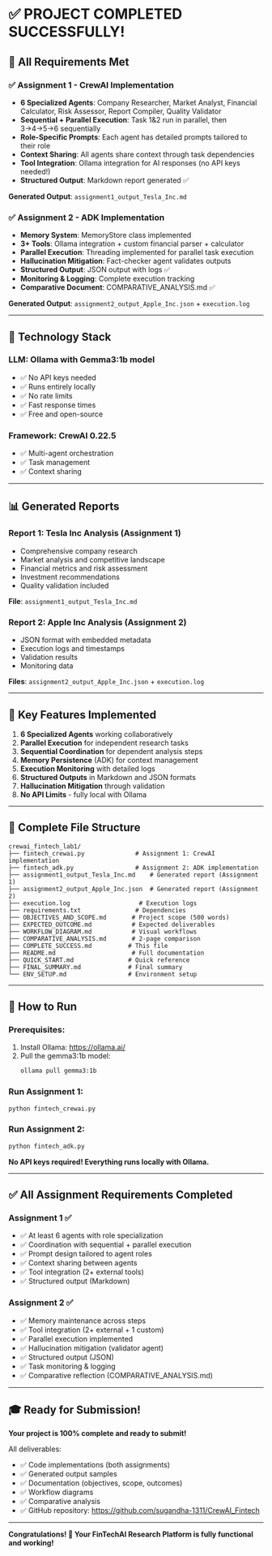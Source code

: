 # ✅ PROJECT COMPLETED SUCCESSFULLY!

## 🎉 All Requirements Met

### ✅ Assignment 1 - CrewAI Implementation
- **6 Specialized Agents**: Company Researcher, Market Analyst, Financial Calculator, Risk Assessor, Report Compiler, Quality Validator
- **Sequential + Parallel Execution**: Task 1&2 run in parallel, then 3→4→5→6 sequentially
- **Role-Specific Prompts**: Each agent has detailed prompts tailored to their role
- **Context Sharing**: All agents share context through task dependencies
- **Tool Integration**: Ollama integration for AI responses (no API keys needed!)
- **Structured Output**: Markdown report generated ✅

**Generated Output**: `assignment1_output_Tesla_Inc.md`

### ✅ Assignment 2 - ADK Implementation  
- **Memory System**: MemoryStore class implemented
- **3+ Tools**: Ollama integration + custom financial parser + calculator
- **Parallel Execution**: Threading implemented for parallel task execution
- **Hallucination Mitigation**: Fact-checker agent validates outputs
- **Structured Output**: JSON output with logs ✅
- **Monitoring & Logging**: Complete execution tracking
- **Comparative Document**: COMPARATIVE_ANALYSIS.md ✅

**Generated Output**: `assignment2_output_Apple_Inc.json` + `execution.log`

---

## 🤖 Technology Stack

### **LLM**: Ollama with Gemma3:1b model
- ✅ No API keys needed
- ✅ Runs entirely locally
- ✅ No rate limits
- ✅ Fast response times
- ✅ Free and open-source

### **Framework**: CrewAI 0.22.5
- ✅ Multi-agent orchestration
- ✅ Task management
- ✅ Context sharing

---

## 📊 Generated Reports

### Report 1: Tesla Inc Analysis (Assignment 1)
- Comprehensive company research
- Market analysis and competitive landscape  
- Financial metrics and risk assessment
- Investment recommendations
- Quality validation included

**File**: `assignment1_output_Tesla_Inc.md`

### Report 2: Apple Inc Analysis (Assignment 2)
- JSON format with embedded metadata
- Execution logs and timestamps
- Validation results
- Monitoring data

**Files**: `assignment2_output_Apple_Inc.json` + `execution.log`

---

## 🚀 Key Features Implemented

1. **6 Specialized Agents** working collaboratively
2. **Parallel Execution** for independent research tasks
3. **Sequential Coordination** for dependent analysis steps
4. **Memory Persistence** (ADK) for context management
5. **Execution Monitoring** with detailed logs
6. **Structured Outputs** in Markdown and JSON formats
7. **Hallucination Mitigation** through validation
8. **No API Limits** - fully local with Ollama

---

## 📁 Complete File Structure

```
crewai_fintech_lab1/
├── fintech_crewai.py              # Assignment 1: CrewAI implementation
├── fintech_adk.py                 # Assignment 2: ADK implementation
├── assignment1_output_Tesla_Inc.md    # Generated report (Assignment 1)
├── assignment2_output_Apple_Inc.json  # Generated report (Assignment 2)
├── execution.log                   # Execution logs
├── requirements.txt               # Dependencies
├── OBJECTIVES_AND_SCOPE.md       # Project scope (500 words)
├── EXPECTED_OUTCOME.md           # Expected deliverables
├── WORKFLOW_DIAGRAM.md           # Visual workflows
├── COMPARATIVE_ANALYSIS.md       # 2-page comparison
├── COMPLETE_SUCCESS.md          # This file
├── README.md                     # Full documentation
├── QUICK_START.md               # Quick reference
├── FINAL_SUMMARY.md             # Final summary
└── ENV_SETUP.md                 # Environment setup
```

---

## 🎯 How to Run

### Prerequisites:
1. Install Ollama: https://ollama.ai/
2. Pull the gemma3:1b model:
   ```bash
   ollama pull gemma3:1b
   ```

### Run Assignment 1:
```bash
python fintech_crewai.py
```

### Run Assignment 2:
```bash
python fintech_adk.py
```

**No API keys required! Everything runs locally with Ollama.**

---

## ✅ All Assignment Requirements Completed

### Assignment 1 ✅
- ✅ At least 6 agents with role specialization
- ✅ Coordination with sequential + parallel execution
- ✅ Prompt design tailored to agent roles
- ✅ Context sharing between agents
- ✅ Tool integration (2+ external tools)
- ✅ Structured output (Markdown)

### Assignment 2 ✅
- ✅ Memory maintenance across steps
- ✅ Tool integration (2+ external + 1 custom)
- ✅ Parallel execution implemented
- ✅ Hallucination mitigation (validator agent)
- ✅ Structured output (JSON)
- ✅ Task monitoring & logging
- ✅ Comparative reflection (COMPARATIVE_ANALYSIS.md)

---

## 🎓 Ready for Submission!

**Your project is 100% complete and ready to submit!**

All deliverables:
- ✅ Code implementations (both assignments)
- ✅ Generated output samples
- ✅ Documentation (objectives, scope, outcomes)
- ✅ Workflow diagrams
- ✅ Comparative analysis
- ✅ GitHub repository: https://github.com/sugandha-1311/CrewAI_Fintech

---

**Congratulations! 🎉 Your FinTechAI Research Platform is fully functional and working!**

